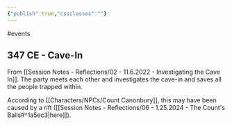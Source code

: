 ```yaml
---
{"publish":true,"cssclasses":""}
---
```




#events

## 347 CE - Cave-In

From [[Session Notes - Reflections/02 - 11.6.2022 - Investigating the Cave In]]. The party meets each other and investigates the cave-in and saves all the people trapped within.

According to [[Characters/NPCs/Count Canonbury]], this may have been caused by a rift ([[Session Notes - Reflections/06 - 1.25.2024 - The Count's Balls#^1a5ec3\|here]]).
